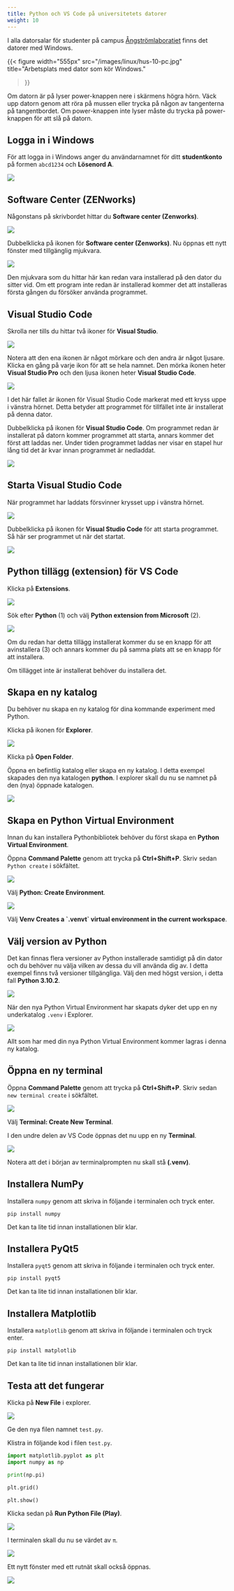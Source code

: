 ```yaml
---
title: Python och VS Code på universitetets datorer
weight: 10
---
```



I alla datorsalar för studenter på campus [Ångströmlaboratiet][ångström] finns det datorer
med Windows. 

[ångström]: https://angstrom.uu.se/

{{< figure 
    width="555px" 
    src="/images/linux/hus-10-pc.jpg" 
    title="Arbetsplats med dator som kör Windows." 
>}}

Om datorn är på lyser power-knappen nere i skärmens högra hörn. Väck upp datorn genom att röra på mussen eller trycka på någon av tangenterna på
tangentbordet. Om power-knappen inte lyser måste du trycka på power-knappen för
att slå på datorn. 

## Logga in i Windows

För att logga in i Windows anger du användarnamnet för ditt **studentkonto** på
formen `abcd1234` och **Lösenord A**.

![](/images/linux/windows-10-login.jpg?width=444px)

## Software Center (ZENworks)

Någonstans på skrivbordet hittar du **Software center (Zenworks)**.


![](/images/linux/software-center-icon.png)

Dubbelklicka på ikonen för **Software center (Zenworks)**. Nu öppnas ett nytt
fönster med tillgänglig mjukvara. 

![](/images/linux/software-center.png)

Den mjukvara som du hittar här kan redan vara installerad på den dator du
sitter vid. Om ett program inte redan är installerad kommer det att installeras första gången du
försöker använda programmet. 

## Visual Studio Code 

Skrolla ner tills du hittar två ikoner för **Visual Studio**. 

![](/images/python/university/software-center/visual-studio-icons.png)

Notera att den ena ikonen är något mörkare och den andra är något ljusare.
Klicka en gång på varje ikon för att se hela namnet. Den mörka ikonen heter
**Visual Studio Pro** och den ljusa ikonen heter **Visual Studio Code**.

![](/images/python/university/software-center/visual-studio-code-icon.png?width=300px)

I det här fallet är ikonen för Visual Studio Code markerat med ett kryss uppe i
vänstra hörnet. Detta betyder att programmet för tillfället inte är installerat
på denna dator. 

Dubbelklicka på ikonen för **Visual Studio Code**. Om programmet redan är
installerat på datorn kommer programmet att starta, annars kommer det först att
laddas ner. Under tiden programmet laddas ner visar en stapel hur lång tid det
är kvar innan programmet är nedladdat. 

![](/images/python/university/software-center/visual-studio-code-downloading.png?width=100px)

## Starta Visual Studio Code

När programmet har laddats försvinner krysset upp i vänstra hörnet. 

![](/images/python/university/software-center/visual-studio-code-downloaded.png?width=100px)

Dubbelklicka på ikonen för **Visual Studio Code** för att starta programmet. Så
här ser programmet ut när det startat. 

![](/images/python/university/vs-code.png?width=600px)


## Python tillägg (extension) för VS Code

Klicka på **Extensions**.

![](/images/python/vscode/vscode-extensions.png?width=600px)

Sök efter **Python** (1) och välj **Python extension from Microsoft** (2).

![](/images/python/vscode/vscode-install-python-extension.png?width=600px)

Om du redan har detta tillägg installerat kommer du se en knapp för att
avinstallera (3) och annars kommer du på samma plats att se en knapp för att
installera. 

Om tillägget inte är installerat behöver du installera det. 

## Skapa en ny katalog 

Du behöver nu skapa en ny katalog för dina kommande experiment med Python. 

Klicka på ikonen för **Explorer**. 

![](/images/python/university/explorer.png?width=600px)

Klicka på **Open Folder**.

Öppna en befintlig katalog eller skapa en ny katalog. I detta exempel skapades
den nya katalogen **python**. I explorer skall du nu se namnet på den (nya)
öppnade katalogen. 

![](/images/python/university/explorer-python.png?width=600px)

## Skapa en Python Virtual Environment

Innan du kan installera Pythonbibliotek behöver du först
skapa en **Python Virtual Environment**. 

Öppna **Command Palette** genom att trycka på **Ctrl+Shift+P**. Skriv sedan
`Python create` i sökfältet.

![](/images/python/university/command-palette-python-create.png?width=600px)

Välj **Python: Create Environment**.

![](/images/python/university/create-venv.png?width=600px)

Välj **Venv Creates a \`.venvt\` virtual environment in the current workspace**. 

## Välj version av Python

Det kan finnas flera versioner av Python installerade samtidigt på din dator
och du behöver nu välja vilken av dessa du vill använda dig av. I detta exempel finns två versioner tillgängliga. Välj den med högst version, i
detta fall **Python 3.10.2**.

![](/images/python/university/select-interpreter.png?width=600px)

När den nya Python Virtual Environment har skapats dyker det upp en ny
underkatalog `.venv` i Explorer. 

![](/images/python/university/env-created.png?width=600px)

Allt som har med din nya Python Virtual Environment kommer lagras i denna ny
katalog. 

## Öppna en ny terminal

Öppna **Command Palette** genom att trycka på **Ctrl+Shift+P**. Skriv sedan
`new terminal create` i sökfältet. 

![](/images/python/university/open-new-terminal.png?width=600px)

Välj **Terminal: Create New Terminal**. 

I den undre delen av VS Code öppnas det nu upp en ny **Terminal**. 

![](/images/python/university/env-terminal.png?width=600px)

Notera att det i början av terminalprompten nu skall stå **(.venv)**.

## Installera NumPy

Installera `numpy` genom att skriva in följande i terminalen och tryck enter. 

``` text
pip install numpy
```

Det kan ta lite tid innan installationen blir klar.

## Installera PyQt5 

Installera `pyqt5` genom att skriva in följande i terminalen och tryck enter. 

``` text
pip install pyqt5
```

Det kan ta lite tid innan installationen blir klar.

## Installera Matplotlib

Installera `matplotlib` genom att skriva in följande i terminalen och tryck enter. 

``` text
pip install matplotlib
```

Det kan ta lite tid innan installationen blir klar.

## Testa att det fungerar

Klicka på **New File** i explorer. 

![](/images/python/university/new-file.png?width=200px)

Ge den nya filen namnet `test.py`. 

Klistra in följande kod i filen `test.py`.

``` python
import matplotlib.pyplot as plt
import numpy as np

print(np.pi)

plt.grid()

plt.show()
```

Klicka sedan på **Run Python File (Play)**. 

![](/images/python/university/run-test-py.png?width=600px)

I terminalen skall du nu se värdet av `π`.

![](/images/python/university/test-py-terminal-result.png?width=600px)

Ett nytt fönster med ett rutnät skall också öppnas. 

![](/images/python/university/test-fig.png?width=400px)